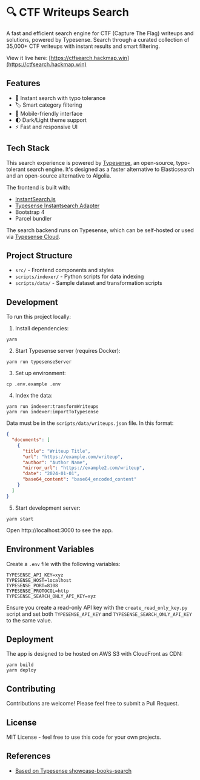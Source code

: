 # 🔍 CTF Writeups Search

A fast and efficient search engine for CTF (Capture The Flag) writeups and solutions, powered by Typesense. Search through a curated collection of 35,000+ CTF writeups with instant results and smart filtering.

View it live here: [https://ctfsearch.hackmap.win](https://ctfsearch.hackmap.win)

## Features

- 🚀 Instant search with typo tolerance
- 🏷️ Smart category filtering
- 📱 Mobile-friendly interface
- 🌓 Dark/Light theme support
- ⚡ Fast and responsive UI

## Tech Stack

This search experience is powered by [Typesense](https://typesense.org), an open-source, typo-tolerant search engine. It's designed as a faster alternative to Elasticsearch and an open-source alternative to Algolia.

The frontend is built with:
- [InstantSearch.js](https://github.com/algolia/instantsearch.js)
- [Typesense Instantsearch Adapter](https://github.com/typesense/typesense-instantsearch-adapter)
- Bootstrap 4
- Parcel bundler

The search backend runs on Typesense, which can be self-hosted or used via [Typesense Cloud](https://cloud.typesense.org).

## Project Structure

- `src/` - Frontend components and styles
- `scripts/indexer/` - Python scripts for data indexing
- `scripts/data/` - Sample dataset and transformation scripts

## Development

To run this project locally:

1. Install dependencies:
```shell
yarn
```

2. Start Typesense server (requires Docker):
```shell
yarn run typesenseServer
```

3. Set up environment:
```shell
cp .env.example .env
```

4. Index the data:
```shell
yarn run indexer:transformWriteups
yarn run indexer:importToTypesense
```

Data must be in the `scripts/data/writeups.json` file. In this format:

```json
{
  "documents": [
    {
      "title": "Writeup Title",
      "url": "https://example.com/writeup",
      "author": "Author Name",
      "mirror_url": "https://example2.com/writeup",
      "date": "2024-01-01",
      "base64_content": "base64_encoded_content"
    }
  ]
}
```

5. Start development server:
```shell
yarn start
```

Open http://localhost:3000 to see the app.

## Environment Variables

Create a `.env` file with the following variables:

```env
TYPESENSE_API_KEY=xyz
TYPESENSE_HOST=localhost
TYPESENSE_PORT=8108
TYPESENSE_PROTOCOL=http
TYPESENSE_SEARCH_ONLY_API_KEY=xyz
```

Ensure you create a read-only API key with the `create_read_only_key.py` script and set both `TYPESENSE_API_KEY` and `TYPESENSE_SEARCH_ONLY_API_KEY` to the same value.

## Deployment

The app is designed to be hosted on AWS S3 with CloudFront as CDN:

```shell
yarn build
yarn deploy
```

## Contributing

Contributions are welcome! Please feel free to submit a Pull Request.

## License

MIT License - feel free to use this code for your own projects.

## References

- [Based on Typesense showcase-books-search](https://github.com/typesense/showcase-books-search)
